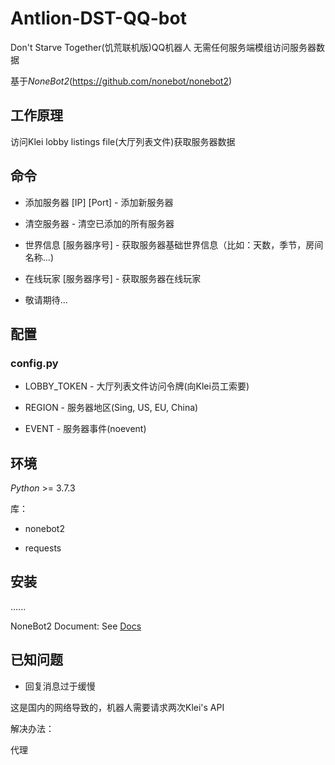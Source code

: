 # Antlion-DST-QQ-bot

Don't Starve Together(饥荒联机版)QQ机器人
无需任何服务端模组访问服务器数据

基于*NoneBot2*(https://github.com/nonebot/nonebot2)

## 工作原理

访问Klei lobby listings file(大厅列表文件)获取服务器数据

## 命令

+ 添加服务器 [IP] [Port] - 添加新服务器
+ 清空服务器 - 清空已添加的所有服务器

+ 世界信息 [服务器序号] - 获取服务器基础世界信息（比如：天数，季节，房间名称...)
+ 在线玩家 [服务器序号] - 获取服务器在线玩家
+ 敬请期待...

## 配置

### config.py

+ LOBBY_TOKEN - 大厅列表文件访问令牌(向Klei员工索要)
+ REGION - 服务器地区(Sing, US, EU, China)

+ EVENT -  服务器事件(noevent)

## 环境

*Python*  >=  3.7.3

库：

+ nonebot2

+ requests

## 安装

......

NoneBot2 Document: See [Docs](https://v2.nonebot.dev/)

## 已知问题

+ 回复消息过于缓慢

这是国内的网络导致的，机器人需要请求两次Klei's API

解决办法：

代理
